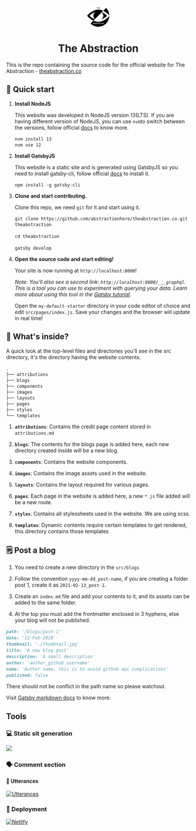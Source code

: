 <p align="center">
  <a href="https://www.theabstraction.co">
    <img alt="Gatsby" src="./src/images/logo.png" width="60" />
  </a>
</p>
<h1 align="center">
  The Abstraction
</h1>

This is the repo containing the source code for the official website for The Abstraction - [theabstraction.co](https://theabstraction.co)

## 🚀 Quick start

1.  **Install NodeJS**

    This website was developed in NodeJS version 13(LTS). If you are having different version of NodeJS, you can use ```nvm```to switch between the versions, follow official [docs](https://github.com/nvm-sh/nvm) to know more.

    ```shell
    nvm install 13
    nvm use 12
    ```

1.  **Install GatsbyJS**

    This website is a static site and is generated using GatsbyJS so you need to install gatsby-cli, follow official [docs](https://www.gatsbyjs.com/docs/tutorial/part-zero/#using-the-gatsby-cli) to install it.

    ```shell
    npm install -g gatsby-cli
    ```

1.  **Clone and start contributing.**

    Clone this repo, we need ```git``` for it and start using it.

    ```shell
    git clone https://github.com/abstractionhere/theabstraction.co.git theabstraction

    cd theabstraction
    
    gatsby develop
    ```

1.  **Open the source code and start editing!**

    Your site is now running at `http://localhost:8000`!

    _Note: You'll also see a second link: _`http://localhost:8000/___graphql`_. This is a tool you can use to experiment with querying your data. Learn more about using this tool in the [Gatsby tutorial](https://www.gatsbyjs.com/tutorial/part-five/#introducing-graphiql)._

    Open the `my-default-starter` directory in your code editor of choice and edit `src/pages/index.js`. Save your changes and the browser will update in real time!

## 🧐 What's inside?

A quick look at the top-level files and directories you'll see in the src directory, it's the directory having the website contents.

    .
    ├── attributions
    ├── blogs
    ├── components
    ├── images
    ├── layouts
    ├── pages
    ├── styles
    └── templates

1.  **`attributions`**: Contains the credit page content stored in ```attributions.md```

2.  **`blogs`**: The contents for the blogs page is added here, each new directory created inside will be a new blog.

3.  **`components`**: Contains the website components.

4.  **`images`**: Contains the image assets used in the website.

5.  **`layouts`**: Contains the layout required for various pages.

6.  **`pages`**: Each page in the website is added here, a new ```*.js``` file added will be a new route.

7.  **`styles`**: Contains all stylessheets used in the website. We are using scss.

8.  **`templates`**: Dynamic contents require certain templates to get rendered, this directory contains those templates

## 🗒️ Post a blog

1. You need to create a new directory in the ```src/blogs```

2. Follow the convention ```yyyy-mm-dd_post-name```, if you are creating a folder post 1, create it as ```2021-02-13_post-1```.

3. Create an ```index.md``` file and add your contents to it, and its assets can be added to the same folder.

4. At the top you must add the frontmatter enclosed in 3 hyphens, else your blog will not be published.


```md
path: '/blogs/post-1'
date: '13-Feb-2020'
thumbnail: './thumbnail.jpg'
title: 'A new blog post'
description: 'A small description'
author: 'author_github_username'
name: 'Author name, this is to avoid github api complications'
published: false
```
There should not be conflict in the path name so please watchout.

Visit [Gatsby markdown docs](https://www.gatsbyjs.com/docs/reference/markdown-syntax) to know more.

## Tools

### 💻 Static sit generation
[<img src="https://www.gatsbyjs.com/Gatsby-Logo.svg" style="height: 100px" >](https://www.gatsbyjs.com/)

### 🗣️ Comment section
#### 🔮 Utterances
[![Utterances](https://github.com/utterance.png?size=100)](https://utteranc.es/)
### 💫 Deployment
[![Netlify](https://www.netlify.com/img/press/logos/full-logo-light.svg)](https://www.netlify.com/)
